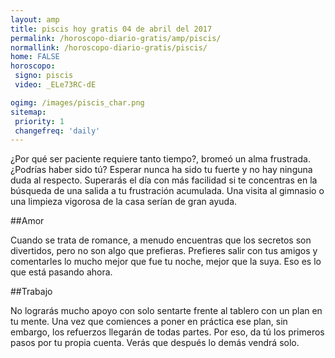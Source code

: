 ```yaml
---
layout: amp
title: piscis hoy gratis 04 de abril del 2017 
permalink: /horoscopo-diario-gratis/amp/piscis/
normallink: /horoscopo-diario-gratis/piscis/
home: FALSE
horoscopo:
 signo: piscis
 video: _ELe73RC-dE

ogimg: /images/piscis_char.png
sitemap:
 priority: 1
 changefreq: 'daily'
---
```



¿Por qué ser paciente requiere tanto tiempo?, bromeó un alma frustrada. ¿Podrías haber sido tú? Esperar nunca ha sido tu fuerte y no hay ninguna duda al respecto. Superarás el día con más facilidad si te concentras en la búsqueda de una salida a tu frustración acumulada. Una visita al gimnasio o una limpieza vigorosa de la casa serían de gran ayuda.

##Amor

Cuando se trata de romance, a menudo encuentras que los secretos son divertidos, pero no son algo que prefieras. Prefieres salir con tus amigos y comentarles lo mucho mejor que fue tu noche, mejor que la suya. Eso es lo que está pasando ahora.

##Trabajo

No lograrás mucho apoyo con solo sentarte frente al tablero con un plan en tu mente. Una vez que comiences a poner en práctica ese plan, sin embargo, los refuerzos llegarán de todas partes. Por eso, da tú los primeros pasos por tu propia cuenta. Verás que después lo demás vendrá solo.
